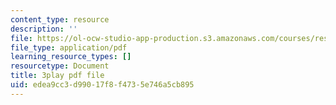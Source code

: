 ```yaml
---
content_type: resource
description: ''
file: https://ol-ocw-studio-app-production.s3.amazonaws.com/courses/res-3-002-collaborative-design-and-creative-expression-with-arduino-microcontrollers-january-iap-2017/edea9cc3d99017f8f4735e746a5cb895_iNQ0dQ9bPNs.pdf
file_type: application/pdf
learning_resource_types: []
resourcetype: Document
title: 3play pdf file
uid: edea9cc3-d990-17f8-f473-5e746a5cb895
---
```

